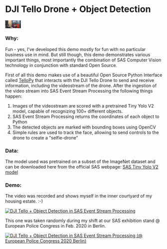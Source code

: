 # DJI Tello Drone + Object Detection
<img src="misc/drone.png" alt="Drone + Object Detection" align='left' style="width: 10%; height: 10%"/> <br clear='left'>
### Why:
Fun - yes, I've developed this demo mostly for fun with no particular business use in mind.
But still though, this demo demonstrates various important things, most importantly the combination of SAS Computer Vision technology in conjunction with standard Open Source.

First of all this demo makes use of a beautiful Open Source Python Interface called [TelloPy](https://github.com/hanyazou/TelloPy) that interacts with the DJI Tello Drone to send and receive information, including the videostream of the drone.
After the ingestion of the video stream into SAS Event Stream Processing the following things happen:

1. Images of the videostream are scored with a pretrained Tiny Yolo V2 model, capable of recognizing 100+ different objects.
2. SAS Event Stream Processing returns the coordinates of each object to Python
3. The detected objects are marked with bounding boxes using OpenCV
4. Simple rules are used to track the face, allowing to send controls to the drone to create a "selfie-drone"

### Data:
The model used was pretrained on a subset of the ImageNet dataset and can be downloaded here from the official SAS webpage:
[SAS Tiny Yolo V2 model](https://support.sas.com/documentation/prod-p/vdmml/zip/index.html)

### Demo:
The video was recorded and shows myself in the inner courtyard of my housing estate. :-)

[![DJI Tello + Object Detection in SAS Event Stream Processing](https://img.youtube.com/vi/ID/0.jpg)](https://www.youtube.com/watch?v=ID)

This one was taken randomly during my shift at our SAS exhibition stand @ European Police Congress in Feb. 2020 in Berlin.

[![DJI Tello + Object Detection in SAS Event Stream Processing (@ European Police Congress 2020 Berlin)](https://img.youtube.com/vi/o77Qd17oMyA/0.jpg)](https://www.youtube.com/watch?v=o77Qd17oMyA)
